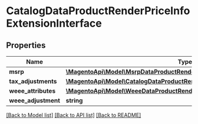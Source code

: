# CatalogDataProductRenderPriceInfoExtensionInterface

## Properties
Name | Type | Description | Notes
------------ | ------------- | ------------- | -------------
**msrp** | [**\MagentoApi\Model\MsrpDataProductRenderMsrpPriceInfoInterface**](MsrpDataProductRenderMsrpPriceInfoInterface.md) |  | [optional] 
**tax_adjustments** | [**\MagentoApi\Model\CatalogDataProductRenderPriceInfoInterface**](CatalogDataProductRenderPriceInfoInterface.md) |  | [optional] 
**weee_attributes** | [**\MagentoApi\Model\WeeeDataProductRenderWeeeAdjustmentAttributeInterface[]**](WeeeDataProductRenderWeeeAdjustmentAttributeInterface.md) |  | [optional] 
**weee_adjustment** | **string** |  | [optional] 

[[Back to Model list]](../../README.md#documentation-for-models) [[Back to API list]](../../README.md#documentation-for-api-endpoints) [[Back to README]](../../README.md)

